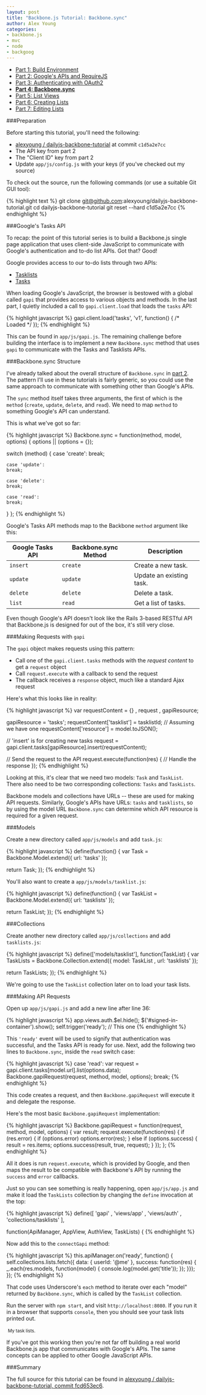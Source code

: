 ```yaml
---
layout: post
title: "Backbone.js Tutorial: Backbone.sync"
author: Alex Young
categories: 
- backbone.js
- mvc
- node
- backgoog
---
```


<ul class="parts">
  <li><a href="http://dailyjs.com/2012/11/29/backbone-tutorial-1/">Part 1: Build Environment</a></li>
  <li><a href="http://dailyjs.com/2012/12/06/backbone-tutorial-2/">Part 2: Google's APIs and RequireJS</a></li>
  <li><a href="http://dailyjs.com/2012/12/13/backbone-tutorial-3/">Part 3: Authenticating with OAuth2</a></li>
  <li><a href="http://dailyjs.com/2012/12/20/backbone-tutorial-4/"><strong>Part 4: Backbone.sync</strong></a></li>
  <li><a href="http://dailyjs.com/2012/12/27/backbone-tutorial-5/">Part 5: List Views</a></li>
  <li><a href="http://dailyjs.com/2013/01/03/backbone-tutorial-6/">Part 6: Creating Lists</a></li>
  <li><a href="http://dailyjs.com/2013/01/10/backbone-tutorial-7/">Part 7: Editing Lists</a></li>
</ul>

###Preparation

Before starting this tutorial, you'll need the following:

* [alexyoung / dailyjs-backbone-tutorial](https://github.com/alexyoung/dailyjs-backbone-tutorial) at commit `c1d5a2e7cc`
* The API key from part 2
* The "Client ID" key from part 2
* Update `app/js/config.js` with your keys (if you've checked out my source)

To check out the source, run the following commands (or use a suitable Git GUI tool):

{% highlight text %}
git clone git@github.com:alexyoung/dailyjs-backbone-tutorial.git
cd dailyjs-backbone-tutorial
git reset --hard c1d5a2e7cc
{% endhighlight %}

###Google's Tasks API

To recap: the point of this tutorial series is to build a Backbone.js single page application that uses client-side JavaScript to communicate with Google's authentication and to-do list APIs.  Got that?  Good!

Google provides access to our to-do lists through two APIs:

* [Tasklists](https://developers.google.com/google-apps/tasks/v1/reference/tasklists#resource)
* [Tasks](https://developers.google.com/google-apps/tasks/v1/reference/tasks)

When loading Google's JavaScript, the browser is bestowed with a global called `gapi` that provides access to various objects and methods.  In the last part, I quietly included a call to `gapi.client.load` that loads the `tasks` API:

{% highlight javascript %}
gapi.client.load('tasks', 'v1', function() { /* Loaded */ });
{% endhighlight %}

This can be found in `app/js/gapi.js`.  The remaining challenge before building the interface is to implement a new `Backbone.sync` method that uses `gapi` to communicate with the Tasks and Tasklists APIs.

###Backbone.sync Structure

I've already talked about the overall structure of `Backbone.sync` in [part 2](http://dailyjs.com/2012/12/06/backbone-tutorial-2/).  The pattern I'll use in these tutorials is fairly generic, so you could use the same approach to communicate with something other than Google's APIs.

The `sync` method itself takes three arguments, the first of which is the `method` (`create`, `update`, `delete`, and `read`).  We need to map `method` to something Google's API can understand.

This is what we've got so far:

{% highlight javascript %}
Backbone.sync = function(method, model, options) {
  options || (options = {});

  switch (method) {
    case 'create':
    break;

    case 'update':
    break;

    case 'delete':
    break;

    case 'read':
    break;
  }
};
{% endhighlight %}

Google's Tasks API methods map to the Backbone `method` argument like this:

<table class="amy">
  <thead>
    <tr>
      <th>Google Tasks API</th><th>Backbone.sync Method</th><th>Description</th>
    </tr>
  </thead>
  <tbody>
    <tr>
      <td><code>insert</code></td><td><code>create</code></td><td>Create a new task.</td>
    </tr>
    <tr>
      <td><code>update</code></td><td><code>update</code></td><td>Update an existing task.</td>
    </tr>
    <tr>
      <td><code>delete</code></td><td><code>delete</code></td><td>Delete a task.</td>
    </tr>
    <tr>
      <td><code>list</code></td><td><code>read</code></td><td>Get a list of tasks.</td>
    </tr>
  </tbody>
</table>

Even though Google's API doesn't look like the Rails 3-based RESTful API that Backbone.js is designed for out of the box, it's still very close.

###Making Requests with `gapi`

The `gapi` object makes requests using this pattern:

* Call one of the `gapi.client.tasks` methods with the _request content_ to get a `request` object
* Call `request.execute` with a callback to send the request
* The callback receives a `response` object, much like a standard Ajax request

Here's what this looks like in reality:

{% highlight javascript %}
var requestContent = {}
  , request
  , gapiResource;

gapiResource = 'tasks';
requestContent['tasklist'] = tasklistId; // Assuming we have one
requestContent['resource'] = model.toJSON();

// 'insert' is for creating new tasks
request = gapi.client.tasks[gapiResource].insert(requestContent);

// Send the request to the API
request.execute(function(res) {
  // Handle the response
});
{% endhighlight %}

Looking at this, it's clear that we need two models: `Task` and `TaskList`.  There also need to be two corresponding collections: `Tasks` and `TaskLists`.

Backbone models and collections have URLs -- these are used for making API requests.  Similarly, Google's APIs have URLs: `tasks` and `tasklists`, so by using the model URL `Backbone.sync` can determine which API resource is required for a given request.

###Models

Create a new directory called `app/js/models` and add `task.js`:

{% highlight javascript %}
define(function() {
  var Task = Backbone.Model.extend({
    url: 'tasks'
  });

  return Task;
});
{% endhighlight %}

You'll also want to create a `app/js/models/tasklist.js`:

{% highlight javascript %}
define(function() {
  var TaskList = Backbone.Model.extend({
    url: 'tasklists'
  });

  return TaskList;
});
{% endhighlight %}

###Collections

Create another new directory called `app/js/collections` and add `tasklists.js`:

{% highlight javascript %}
define(['models/tasklist'], function(TaskList) {
  var TaskLists = Backbone.Collection.extend({
    model: TaskList
  , url: 'tasklists'
  });

  return TaskLists;
});
{% endhighlight %}

We're going to use the `TaskList` collection later on to load your task lists.

###Making API Requests

Open up `app/js/gapi.js` and add a new line after line 36:

{% highlight javascript %}
app.views.auth.$el.hide();
$('#signed-in-container').show();
self.trigger('ready'); // This one
{% endhighlight %}

This `'ready'` event will be used to signify that authentication was successful, and the Tasks API is ready for use.  Next, add the following two lines to `Backbone.sync`, inside the `read` switch case:

{% highlight javascript %}
case 'read':
  var request = gapi.client.tasks[model.url].list(options.data);
  Backbone.gapiRequest(request, method, model, options);
break;
{% endhighlight %}

This code creates a request, and then `Backbone.gapiRequest` will execute it and delegate the response.

Here's the most basic `Backbone.gapiRequest` implementation:

{% highlight javascript %}
Backbone.gapiRequest = function(request, method, model, options) {
  var result;
  request.execute(function(res) {
    if (res.error) {
      if (options.error) options.error(res);
    } else if (options.success) {
      result = res.items;
      options.success(result, true, request);
    }
  });
};
{% endhighlight %}

All it does is run `request.execute`, which is provided by Google, and then maps the result to be compatible with Backbone's API by running the `success` and `error` callbacks.

Just so you can see something is really happening, open `app/js/app.js` and make it load the `TaskLists` collection by changing the `define` invocation at the top:

{% highlight javascript %}
define([
  'gapi'
, 'views/app'
, 'views/auth'
, 'collections/tasklists'
],

function(ApiManager, AppView, AuthView, TaskLists) {
{% endhighlight %}

Now add this to the `connectGapi` method:

{% highlight javascript %}
this.apiManager.on('ready', function() {
  self.collections.lists.fetch({ data: { userId: '@me' }, success: function(res) {
    _.each(res.models, function(model) {
      console.log(model.get('title'));
    });
  }});
});
{% endhighlight %}

That code uses Underscore's `each` method to iterate over each "model" returned by `Backbone.sync`, which is called by the `TaskList` collection.

Run the server with `npm start`, and visit `http://localhost:8080`.  If you run it in a browser that supports `console`, then you should see your task lists printed out.

<div class="image">
  <img src="/images/posts/backbone-tutorial-api-example.png" alt="" />
  <small>My task lists.</small>
</div>

If you've got this working then you're not far off building a real world Backbone.js app that communicates with Google's APIs.  The same concepts can be applied to other Google JavaScript APIs.

###Summary

The full source for this tutorial can be found in [alexyoung / dailyjs-backbone-tutorial, commit fcd653ec6](https://github.com/alexyoung/dailyjs-backbone-tutorial/tree/fcd653ec6fa5916246e3f8b9b5f942f4be31d2e7).

